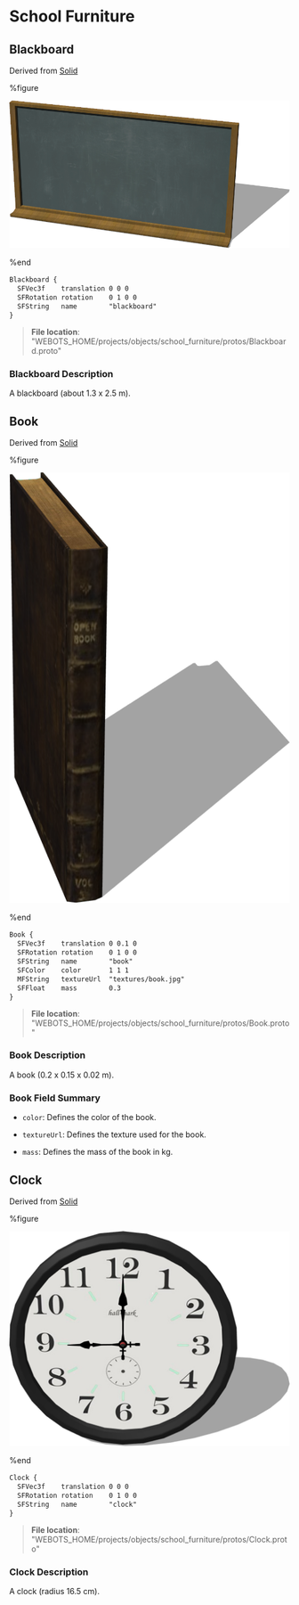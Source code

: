 # School Furniture

## Blackboard

Derived from [Solid](../reference/solid.md)

%figure

![Blackboard](images/objects/school_furniture/Blackboard/model.png)

%end

```
Blackboard {
  SFVec3f    translation 0 0 0
  SFRotation rotation    0 1 0 0
  SFString   name        "blackboard"
}
```

> **File location**: "WEBOTS\_HOME/projects/objects/school_furniture/protos/Blackboard.proto"

### Blackboard Description

A blackboard (about 1.3 x 2.5 m).

## Book

Derived from [Solid](../reference/solid.md)

%figure

![Book](images/objects/school_furniture/Book/model.png)

%end

```
Book {
  SFVec3f    translation 0 0.1 0
  SFRotation rotation    0 1 0 0
  SFString   name        "book"
  SFColor    color       1 1 1                
  MFString   textureUrl  "textures/book.jpg"  
  SFFloat    mass        0.3                  
}
```

> **File location**: "WEBOTS\_HOME/projects/objects/school_furniture/protos/Book.proto"

### Book Description

A book (0.2 x 0.15 x 0.02 m).

### Book Field Summary

- `color`: Defines the color of the book.

- `textureUrl`: Defines the texture used for the book.

- `mass`: Defines the mass of the book in kg.

## Clock

Derived from [Solid](../reference/solid.md)

%figure

![Clock](images/objects/school_furniture/Clock/model.png)

%end

```
Clock {
  SFVec3f    translation 0 0 0
  SFRotation rotation    0 1 0 0
  SFString   name        "clock"
}
```

> **File location**: "WEBOTS\_HOME/projects/objects/school_furniture/protos/Clock.proto"

### Clock Description

A clock (radius 16.5 cm).

